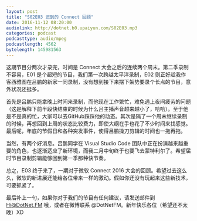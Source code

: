 ```yaml
---
layout: post
title: "S02E03 迟到的 Connect 回顾"
date: 2016-11-12 08:20:00
audiolink: http://dotnet.b0.upaiyun.com/S02E03.mp3
categories: podcast
podcasttype: audio/mpeg
podcastlength: 4562
bytelength: 145981563
---
```


这期节目分两次才录完，时间是 Connect 大会之后的连续两个周末。第二季录制不容易，E01 是个超短的节目，我们第一次跨越太平洋录制，E02 则正好趁我作客西雅图在吕鹏的新家一同录制，没有想到接下来摆下架势要录个长点的节目，意外状况还挺多。

首先是吕鹏只能拿晚上时间来录制，而他现在工作繁忙，难免遇上夜间疲劳的问题（这是解释下前半段快结束的时候为什么吕主播声音越来越小了，哈哈）。至于他是不是真的忙，大家可以去GitHub踩踩他的动态。其次是隔了一个周末继续录制的时候，再想回到上周的状态比较费力，即使大纲在手也花了不少时间来找感觉。最后呢，年底的节假日和各种突发事件，使得吕鹏操刀剪辑的时间也一拖再拖。

当然，有两个好消息。吕鹏同学在 Visual Studio Code 团队中正在扮演越来越重要的角色，也逐渐适应了新环境，而我二月中旬终于也要飞去蒙特利尔了。希望届时节目录制剪辑能够回到第一季那种快节奏。

总之，E03 终于来了，一期对于微软 Connect 2016 大会的回顾。希望过去这么久，微软的新进展还能给各位带来一样的激动。假如你还没有玩起来这些新技术，可要抓紧了。

最后补上一句，如果你对于我们的节目有任何建议，请发送邮件到 Hi@DotNet.FM 哦，或者在微博联系 @DotNetFM。新年快乐各位（希望还不太晚）XD
